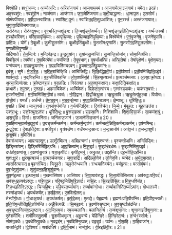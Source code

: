 

  
विश्वो॒हि। ह्य१॒॑अ॒न्य;। अ॒न्योअ॒रि:। अ॒रिरा॑ज॒गाम॑। आ॒ज॒गाम॒मम॑। आ॒ज॒गामेत्या॒ऽज॒गाम॑। ममेत्। इदह॑। अह॒स्वशु॑र:। स्वशु॑रो॒न। नाज॑गाम। आज॑गाम। ज॒गा॒मेति॑जगाम॥ ज॒क्षी॒याद्धा॒ना:। धा॒नाउ॒त। उ॒तसोमं॑। सोमं॑पपीयात्। प॒पी॒या॒त्स्वा॑शित:। स्वा॑शित॒:पुन॑:। स्वा॑शित॒इति॒सुऽआ॑शित;। पुन॒रस्तं॑। अस्तं॑जगायात्। ज॒गा॒या॒दिति॑जगायात्॥  
सरोरु॑वत्। रोरु॑वद्वृष॒भ;। वृ॒ष॒भस्ति॒ग्मशृ॑ङ्ग:। ति॒ग्मशृ॑ङ्गो॒वर्ष्म॑न्। ति॒ग्मशृ॑ङ्ग॒इति॑ति॒ग्मऽशृ॑ङ्ग:। वर्ष्म॑न्तस्थौ। त॒स्थौ॒वरि॑मन्। वरि॑म॒न्नापृ॑थि॒व्या:। आपृ॑थि॒व्या:। पृ॒थि॒व्याइति॑पृ॒थि॒व्या:॥ विश्वे॑ष्वेनं। ए॒नं॒वृ॒जने॑षु। वृ॒जने॑षुपामि। पा॒मि॒य:। योमे॑। मे॒कु॒क्षी। कु॒क्षीसु॒तसो॑म:। कु॒क्षीइति॑कु॒क्षी। सु॒तसो॑म:पृ॒णाति॑। सु॒तसो॑म॒इति॑सु॒तऽसो॑म:। पृ॒णातीति॑पृ॒णाति॑॥  
अद्रि॑णाते। ते॒म॒न्दिन॑:। म॒न्दिन॑इन्द्र। इ॒न्द्र॒तूया॑न्। तूया॑न्त्सु॒न्वन्ति॑। सु॒न्वन्ति॒सोमा॑न्। सोमा॒न्पिब॑सि। पिब॑सि॒त्वं। त्वमे॑षां। ए॒षा॒मित्ये॑षां॥ पच॑न्तिते। ते॒वृ॒ष॒भान्। वृ॒ष॒भाँअत्सि॑। अत्सि॒तेषां॑। तेषां॑पृ॒क्षेण॑। पृ॒क्षेण॒यत्। यन्म॑घवन्। म॒घ॒व॒न्हू॒यमा॑न:। म॒घ॒व॒न्निति॑मघऽवन्। हू॒यमा॑न॒इति॑हू॒यमा॑न:॥  
इ॒दंसु। सुमे॑। मे॒ज॒रि॒त॒:। ज॒रि॒त॒राचि॑कि्धि। आचि॑किद्धि। चि॒कि॒द्धि॒प्र॒ती॒पं। प्र॒ती॒पंशापं॑। प्र॒ती॒पमिति॑प्र॒ति॒ऽई॒पं। शापं॑न॒द्य॑:। न॒द्यो॑वहन्ति। व॒ह॒न्तीति॑वहन्ति॥ लो॒पा॒शस्सिं॒हं। सिं॒हम्प्र॒त्यञ्चं॑। प्र॒त्यञ्च॑मत्सा:। अ॒त्सा॒:क्रो॒ष्टा:। अ॒त्सा॒रित्य॑त्सा:। क्रो॒ष्टाव॑रा॒हं। व॒रा॒हन्नि:। निर॑तक्त। अ॒त॒क्त॒कक्षा॑त्। कक्षा॒दिति॒कक्षा॑त्॥  
क॒थाते॑। त॒ए॒तत्। ए॒तद॒हं। अ॒हमाचि॑केतं। आचि॑केतं। चि॒के॒तं॒गृत्स॑स्य। गृत्स॑स्य॒पाक॑:। पाक॑स्त॒वस॑:। त॒वसो॑मनी॒षां। म॒नी॒षामिति॑म॒नी॒षां॥ त्वन्न॑:। नो॒वि॒द्वान्। वि॒द्वाँऋ॑थु॒ता। ऋ॒थु॒तावि। ऋ॒थु॒तेत्यृ॑तु॒ऽथा। विवो॑च:। वो॒चो॒यं। यमर्धं॑। अर्ध॑न्ते। ते॒म॒घ॒व॒न्। म॒घ॒व॒न्क्षे॒म्या। म॒घ॒व॒न्निति॑मघऽवन्। क्षे॒म्याधू:। धूरिति॒धू:॥  
ए॒वाहि। हिमां। मान्त॒वसं॑। त॒वसं॑व॒र्धय॑न्ति। व॒र्धय॑न्तिदि॒व:। दि॒वश्चि॑त्। चि॒न्मे॒। मे॒बृ॒ह॒त:। बृ॒ह॒तउत्त॑रा। उत्त॑रा॒धू:। उत्त॒रेत्युत्ऽत॑रा। धूरिति॒धू:॥ पु॒रूस॒हस्रा॑। स॒हस्रा॒नि। निशि॑शामि। शि॒शा॒मि॒सा॒कं। सा॒कम॑श॒त्रुं। अ॒श॒त्रुंहि। हिमा॑। मा॒जनि॑ता। जनि॑ताज॒जान॑। ज॒जानेति॑ज॒जान॑॥ 20॥  
ए॒वाहिमान्त॒वसं॑ज॒ज्ञुरु॒ग्रं। उ॒ग्रङ्कर्म॑न्कर्मन्। कर्म॑न्कर्म॒न्वृष॑णं। कर्म॑न्कर्म॒न्निति॒कर्म॑न्ऽकर्मन्। वृष॑णमिन्द्र। इ॒न्द्र॒दे॒वा:। दे॒वाइति॑दे॒वा:॥ वधीं॑वृ॒त्रं। वृ॒त्रंवज्रे॑ण। वज्रे॑णमन्द॒सान:। म॒न्द॒सानोप॑। अप॑व्र॒जं। व्र॒जन्दा॒शुषे॑। दा॒शुषे॑वं। व॒मिति॑वं॥  
दे॒वास॑आयन्। आ॒य॒न्प॒र॒शून्। प॒र॒शूँर॑बिभ्रन्। अ॒बि॒भ्र॒न्वना॑। वना॑वृ॒श्चन्त॑:। वृ॒श्चन्तो॑अ॒भि। अ॒भिवि॒ड्भि:। वि॒ड्भिरा॑यन्। वि॒ड्भिरिति॑वि॒ट्ऽभि:। आ॒य॒न्नित्या॑न्॥ नि॒सु॒द्र्वं॑। सु॒द्र्व॑१॒॑दध॑त:। सु॒द्र्वमिति॑सु॒ऽद्र्वं॑। दध॑तोव॒क्षणा॑सु। व॒क्षणा॑सु॒यत्र॑। यत्रा॒कृपी॑टं। कृपी॑ट॒मनु॑। अनु॒तत्। तद्दह॑न्ति। दह॒न्तीति॒दह॑न्ति॥  
श॒श:क्षु॒रं। क्षु॒रम्प्र॒त्यञ्चं॑। प्र॒त्यञ्चं॑जगार। ज॒गा॒राद्रिं॑। अद्रि॑ल्लो॒गेन॑। लो॒गेन॒वि। व्य॑भेदं। अ॒भे॒द॒मा॒रात्। आ॒रादित्या॒रात्॥ बृ॒हन्तं॑चित्। चि॒दृ॒ह॒ते। ऋ॒ह॒तेर॑न्धयानि। र॒न्ध॒या॒नि॒वय॑त्। वय॑द्व॒त्स:। व॒त्सोवृ॑ष॒भं। वृ॒ष॒भंशूशु॑वान:। शूशु॑वान॒इति॒शूशु॑वान:॥  
सु॒प॒र्णइ॒त्था। इ॒त्थान॒खं। न॒खमासि॑षाय। आसि॑षाय। सि॒षा॒याव॑रुद्ध:। सि॒सा॒येति॑सिसाय। अव॑रुद्ध:परि॒पदं॑। अव॑रु्ध॒इत्यव॑ऽरुद्ध:। परि॒पद॒न्न। परि॒पद॒मिति॑प॒रि॒ऽपदं॑। नसिं॒ह:। सिं॒हइति॑सिं॒ह:॥ नि॒रु्॒धश्चि॑त्। नि॒रु्॒धइति॑नि॒ऽरु॒द्ध:। चि॒न्म॒हि॒ष:। म॒हि॒षस्त॒र्ष्यावा॑न्। त॒र्ष्यावा॑न्गो॒धा। त॒र्ष्यावा॒निति॑त॒र्ष्याऽवा॑न्। गो॒धातस्मै॑। तस्मा॑अ॒यथं॑। अ॒यथं॑कर्षत्। क॒र्ष॒दे॒तत्। ए॒तदित्ये॒तत्॥  
तेभ्यो॑गो॒धा:। गो॒धाअ॒यथं॑। अ॒यथं॑कर्षत्। क॒र्ष॒दे॒तत्। ए॒तद्ये। येब्र॒ह्मण॑:। ब्र॒ह्मण॑:प्रति॒पीय॑न्ति। प्र॒ति॒पीय॒न्त्यन्नै॑:। प्र॒ति॒पीय॒न्तीति॑प्र॒ति॒ऽपीय॑न्ति। अन्नै॒रित्यन्नै॑:॥ सि॒मउ॒क्ष्ण॑:। उ॒क्ष्णो॑वसृ॒ष्टान्। अ॒व॒सृ॒ष्टाँअ॑दन्ति। अ॒व॒सृ॒ष्टानित्य॑व॒ऽसृ॒ष्टान्। अ॒द॒न्ति॒स्व॒यं। स्व॒यम्बला॑नि। बला॑नित॒न्वं॑। त॒न्वं॑शृणा॒ना:। शृ॒णा॒नाइति॑शृ॒णा॒ना:॥  
ए॒तेशमी॑भि:। शमी॑भिस्सु॒शमी॑। सु॒शमी॑अभूवन्। अ॒भू॒वन्ये। येहि॑न्वि॒रे। हि॒न्वि॒रेत॒न्व॑:। त॒न्व॑१॒॑स्सोम॑:। सोम॑उ॒क्थै:। उ॒क्थैरित्यु॒क्थै:॥ नृ॒वद्वद॑न्। नृ॒वदिति॑नृ॒ऽवत्। वद॒न्नुप॑। उप॑न:। नो॒मा॒हि॒। मा॒हि॒वाजा॑न्। वाजा॑न्दि॒वि। दि॒विश्रवः॑। श्रवो॑दधिषे। द॒धि॒षे॒नाम॑। नाम॑वी॒र:। वी॒रइति॑वी॒र:॥ 21॥  
